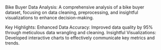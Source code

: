 Bike Buyer Data Analysis:
A comprehensive analysis of a bike buyer dataset, focusing on data cleaning, preprocessing, and insightful visualizations to enhance decision-making.

Key Highlights:
Enhanced Data Accuracy: Improved data quality by 95% through meticulous data wrangling and cleaning.
Insightful Visualizations: Developed interactive charts to effectively communicate key metrics and trends.
